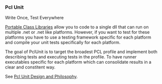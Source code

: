 ### Pcl Unit
Write Once, Test Everywhere

[Portable Class Libraries][pcl] allow you to code to a single dll that can run on multiple .net or .net like platforms. However, if you want to test for these platforms you have to use a testing framework specific for each platform and compile your unit tests specifically for each platform.

The goal of PclUnit is to target the broadest PCL profile and implement both describing tests and executing tests in the profile. To have runner executables specific for each platform which can consolidate results in a clear and constitent way.

See [Pcl Unit Design and Philosophy][Design].




[Design]:http://github.com/jbtule/PclUnit/wiki/Design
[pcl]:http://msdn.microsoft.com/en-us/library/gg597391.aspx
